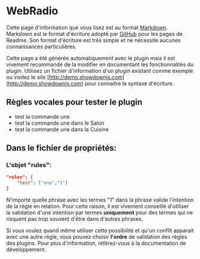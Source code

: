 # WebRadio

Cette page d'information que vous lisez est au format [Markdown](https://fr.wikipedia.org/wiki/Markdown).
Markdown est le format d'écriture adopté par [GitHub](https://github.com/) pour les pages de Readme. 
Son format d'écriture est très simple et ne nécessite aucunes connaissances particulières.

Cette page a été générée automatiquement avec le plugin mais il est vivement recommandé de la modifier en documentant les fonctionnalités du plugin.
Utilisez un fichier d'information d'un plugin existant comme exemple ou visitez le site [http://demo.showdownjs.com](http://demo.showdownjs.com) pour connaitre la syntaxe d'écriture.

## Règles vocales pour tester le plugin
- test la commande une
- test la commande une dans le Salon
- test la commande une dans la Cuisine


## Dans le fichier de propriétés:
### L'objet "rules":

``` json
"rules": {
	"test": ["one","1"]
}
```

N'importe quelle phrase avec les termes "1" dans la phrase valide l'intention de la règle en relation.
Pour cette raison, il est vivement conseillé d'utiliser la validation d'une intention par termes **uniquement** pour des termes qui ne risquent pas trop souvent d'être dans d'autres phrases.

Si vous voulez quand même utiliser cette possibilité et qu'un conflit apparait avec une autre règle, vous pouvez choisir **l'ordre** de validation des règles des plugins.
Pour plus d'information, référez-vous à la documentation de développement.


<br><br><br><br>